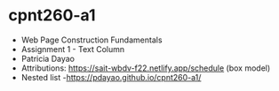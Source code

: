 # cpnt260-a1
- Web Page Construction Fundamentals
- Assignment 1 - Text Column 
- Patricia Dayao
- Attributions: https://sait-wbdv-f22.netlify.app/schedule (box model)
- Nested list
-https://pdayao.github.io/cpnt260-a1/
